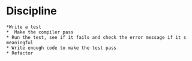 # Discipline
    *Write a test
    *  Make the compiler pass
    * Run the test, see if it fails and check the error message if it s meaningful
    * Write enough code to make the test pass
    * Refactor
